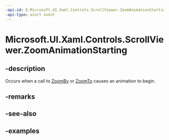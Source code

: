 ```yaml
---
-api-id: E:Microsoft.UI.Xaml.Controls.ScrollViewer.ZoomAnimationStarting
-api-type: winrt event
---
```


# Microsoft.UI.Xaml.Controls.ScrollViewer.ZoomAnimationStarting

<!--
public event Windows.Foundation.TypedEventHandler<Microsoft.UI.Xaml.Controls.ScrollViewer,Microsoft.UI.Xaml.Controls.ZoomAnimationStartingEventArgs> ZoomAnimationStarting;
-->

## -description

Occurs when a call to [ZoomBy](/uwp/api/microsoft.ui.xaml.controls.scrollviewer.zoomby) or [ZoomTo](/uwp/api/microsoft.ui.xaml.controls.scrollviewer.zoomto) causes an animation to begin.

## -remarks

## -see-also

## -examples

